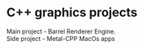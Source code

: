 # C++ graphics projects
Main project - Barrel Renderer Engine.  
Side project - Metal-CPP MacOs apps
